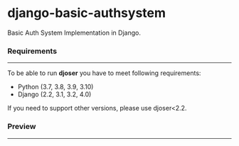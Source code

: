 # django-basic-authsystem

Basic Auth System Implementation in Django.

### Requirements
---

To be able to run **djoser** you have to meet following requirements:

- Python (3.7, 3.8, 3.9, 3.10)
- Django (2.2, 3.1, 3.2, 4.0)

If you need to support other versions, please use djoser<2.2.

### Preview
---
